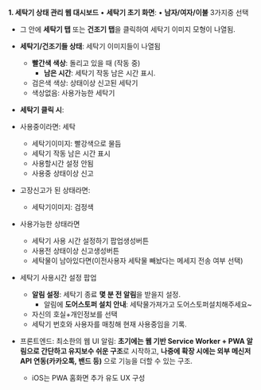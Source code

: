 **1. 세탁기 상태 관리 웹 대시보드**
• **세탁기 초기 화면**:
• **남자/여자/이불** 3가지중 선택
- 그 안에 **세탁기 탭** 또는 **건조기 탭**을 클릭하여 세탁기 이미지 모형이 나열됨.

-  **세탁기/건조기들 상태**: 세탁기 이미지들이 나열됨
	-  **빨간색 색상**: 돌리고 있을 때 (작동 중)
		- **남은 시간**: 세탁기 작동 남은 시간 표시.
	- 검은색 색상: 상태이상 신고된 세탁기
	- 색상없음: 사용가능한 세탁기

- **세탁기 클릭 시**: 
- 사용중이라면: 세탁
	- 세탁기이미지: 빨강색으로 물듬
	- 세탁기 작동 남은 시간 표시
	- 사용할시간 설정 안됨
	- 사용중 상태이상 신고
- 고장신고가 된 상태라면:
	- 세탁기이미지: 검정색
- 사용가능한 상태라면
	- 세탁기 사용 시간 설정하기 팝업생성버튼
	- 사용전 상태이상 신고생성버튼
	- 세탁물이 남아있다면(이전사용자 세탁물 빼놨다는 메세지 전송 여부 선택)
- 세탁기 사용시간 설정 팝업
	- **알림 설정**: 세탁기 종료 **몇 분 전 알림**을 받을지 설정.
		- 알림에 **도어스토퍼 설치 안내**: 세탁물가져가고 도어스토퍼설치해주세요~
	- 자신의 호실+개인정보를 선택
	- 세탁기 번호와 사용자를 매칭해 현재 사용중임을 기록.

- 프론트엔드: 최소한의 웹 UI
	알림: **초기에는 웹 기반 Service Worker + PWA 알림으로 간단하고 유지보수 쉬운 구조**로 시작하고, **나중에 확장 시에는 외부 메신저 API 연동(카카오톡, 밴드 등)** 으로 기능을 더할 수 있는 구조.
	- iOS는 PWA 홈화면 추가 유도 UX 구성